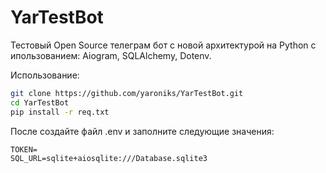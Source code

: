 # YarTestBot
Тестовый Open Source телеграм бот с новой архитектурой на Python с ипользованием: Aiogram, SQLAlchemy, Dotenv.

Использование:
```bash
git clone https://github.com/yaroniks/YarTestBot.git
cd YarTestBot
pip install -r req.txt
```

После создайте файл .env и заполните следующие значения:
```.dotenv
TOKEN=
SQL_URL=sqlite+aiosqlite:///Database.sqlite3
```
